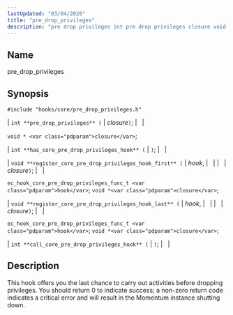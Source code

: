 ```yaml
---
lastUpdated: "03/04/2020"
title: "pre_drop_privileges"
description: "pre drop privileges int pre drop privileges closure void closure int has core pre drop privileges hook void register core pre drop privileges hook first hook closure ec hook core pre drop privileges func t hook void closure void register core pre drop privileges hook last hook closure ec hook..."
---
```


<a name="hooks.core.pre_drop_privileges"></a> 
## Name

pre_drop_privileges

## Synopsis

`#include "hooks/core/pre_drop_privileges.h"`

| `int **pre_drop_privileges** (` | <var class="pdparam">closure</var>`)`; |   |

`void * <var class="pdparam">closure</var>`;

| `int **has_core_pre_drop_privileges_hook** (` | `)`; |   |

| `void **register_core_pre_drop_privileges_hook_first** (` | <var class="pdparam">hook</var>, |   |
|   | <var class="pdparam">closure</var>`)`; |   |

`ec_hook_core_pre_drop_privileges_func_t <var class="pdparam">hook</var>`;
`void *<var class="pdparam">closure</var>`;

| `void **register_core_pre_drop_privileges_hook_last** (` | <var class="pdparam">hook</var>, |   |
|   | <var class="pdparam">closure</var>`)`; |   |

`ec_hook_core_pre_drop_privileges_func_t <var class="pdparam">hook</var>`;
`void *<var class="pdparam">closure</var>`;

| `int **call_core_pre_drop_privileges_hook** (` | `)`; |   |

<a name="idp32690992"></a> 
## Description

This hook offers you the last chance to carry out activities before dropping privileges. You should return 0 to indicate success; a non-zero return code indicates a critical error and will result in the Momentum instance shutting down.